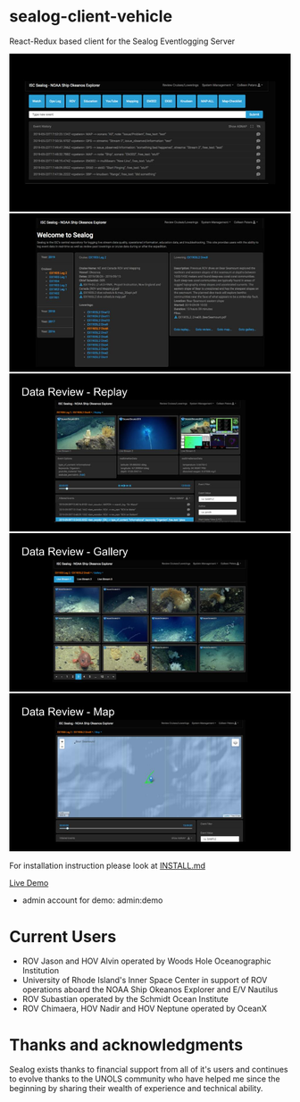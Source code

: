 # sealog-client-vehicle
React-Redux based client for the Sealog Eventlogging Server

![Screenshot 0](/docs/sealog-framecapture-0.jpg)
![Screenshot 1](/docs/sealog-framecapture-1.jpg)
![Screenshot 2](/docs/sealog-framecapture-2.jpg)
![Screenshot 3](/docs/sealog-framecapture-3.jpg)
![Screenshot 4](/docs/sealog-framecapture-4.jpg)

For installation instruction please look at [INSTALL.md](./INSTALL.md)

[Live Demo](https://sealog-vehicle.oceandatatools.org)

- admin account for demo: admin:demo

# Current Users
- ROV Jason and HOV Alvin operated by Woods Hole Oceanographic Institution
- University of Rhode Island's Inner Space Center in support of ROV operations aboard the NOAA Ship Okeanos Explorer and E/V Nautilus
- ROV Subastian operated by the Schmidt Ocean Institute
- ROV Chimaera, HOV Nadir and HOV Neptune operated by OceanX

# Thanks and acknowledgments
Sealog exists thanks to financial support from all of it's users and continues to evolve thanks to the UNOLS community who have helped me since the beginning by sharing their wealth of experience and technical ability.
